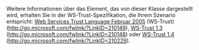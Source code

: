 Weitere Informationen über das Element, das von dieser Klasse dargestellt wird, erhalten Sie in der WS-Trust-Spezifikation, die Ihrem Szenario entspricht: [Web Services Trust Language Februar 2005](http://go.microsoft.com/fwlink/?LinkID=210149) (WS-Trust) (http://go.microsoft.com/fwlink/?LinkID=210149), [WS-Trust 1.3](http://go.microsoft.com/fwlink/?LinkID=210148) (http://go.microsoft.com/fwlink/?LinkID=210148) oder [WS-Trust 1.4](http://go.microsoft.com/fwlink/?LinkID=210229) (http://go.microsoft.com/fwlink/?LinkID=210229).